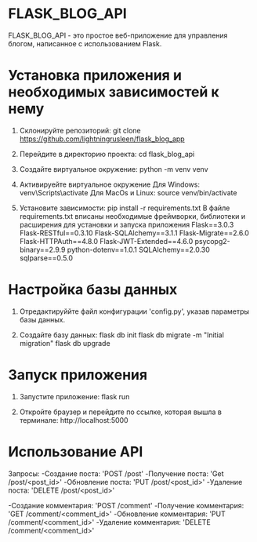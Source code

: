 # FLASK_BLOG_API

FLASK_BLOG_API - это простое веб-приложение для управления блогом, написанное с использованием Flask.


# Установка приложения и необходимых зависимостей к нему

1. Склонируйте репозиторий:
git clone https://github.com/lightningrusleen/flask_blog_app

2. Перейдите в директорию проекта:
cd flask_blog_api

3. Создайте виртуальное окружение:
python -m venv venv

4. Активируейте виртуальное окружение
Для Windows: venv\Scripts\activate
Для MacOs и Linux: source venv/bin/activate

5. Установите зависимости:
pip install -r requirements.txt
В файле requirements.txt вписаны необходимые фреймворки, библиотеки и расширения для установки и запуска приложения
Flask==3.0.3
Flask-RESTful==0.3.10
Flask-SQLAlchemy==3.1.1
Flask-Migrate==2.6.0
Flask-HTTPAuth==4.8.0
Flask-JWT-Extended==4.6.0
psycopg2-binary==2.9.9
python-dotenv==1.0.1
SQLAlchemy==2.0.30
sqlparse==0.5.0



# Настройка базы данных

1. Отредактируййте файл конфигурации 'config.py', указав параметры базы данных.

2. Создайте базу данных:
flask db init
flask db migrate -m "Initial migration"
flask db upgrade


# Запуск приложения

1. Запустите приложение:
flask run

2. Откройте браузер и перейдите по ссылке, которая вышла в терминале:
http://localhost:5000


# Использование API
Запросы:
-Создание поста: 'POST /post'
-Получение поста: 'Get /post/<post_id>'
-Обновление поста: 'PUT /post/<post_id>'
-Удаление поста: 'DELETE /post/<post_id>'

-Создание комментария: 'POST /comment'
-Получение комментария: 'GET /comment/<comment_id>'
-Обновление комментария: 'PUT /comment/<comment_id>'
-Удаление комментария: 'DELETE /comment/<comment_id>'
